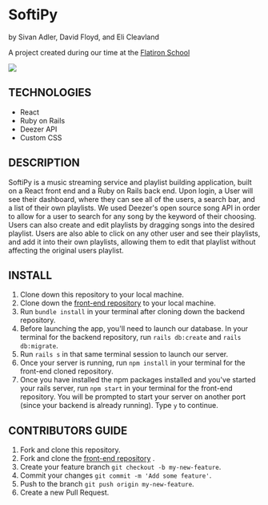 # SoftiPy
by Sivan Adler, David Floyd, and Eli Cleavland


A project created during our time at the [Flatiron School](https://flatironschool.com/)

![](https://media.giphy.com/media/xlpb51NI4PMXBMU7Pg/giphy.gif)

## TECHNOLOGIES
- React
- Ruby on Rails
- Deezer API
- Custom CSS

## DESCRIPTION
SoftiPy is a music streaming service and playlist building application, built on a React front end and a Ruby on Rails back end. Upon login, a User will see their dashboard, where they can see all of the users, a search bar, and a list of their own playlists. We used Deezer's open source song API in order to allow for a user to search for any song by the keyword of their choosing. Users can also create and edit playlists by dragging songs into the desired playlist. Users are also able to click on any other user and see their playlists, and add it into their own playlists, allowing them to edit that playlist without affecting the original users playlist.


## INSTALL
1. Clone down this repository to your local machine. 
2. Clone down the [front-end repository](https://github.com/elicleveland12/softipy-front-end) to your local machine.
3. Run ```bundle install``` in your terminal after cloning down the backend repository. 
4. Before launching the app, you'll need to launch our database. In your terminal for the backend repository, run ```rails db:create``` and ```rails db:migrate```.
5. Run ```rails s``` in that same terminal session to launch our server.
6. Once your server is running, run ```npm install``` in your terminal for the front-end cloned repository.
7. Once you have installed the npm packages installed and you've started your rails server, run ``` npm start ``` in your terminal for the front-end repository. You will be prompted to start your server on another port (since your backend is already running). Type ```y``` to continue.


## CONTRIBUTORS GUIDE
1. Fork and clone this repository.
2. Fork and clone the [front-end repository](https://github.com/elicleveland12/softipy-front-end) .
3. Create your feature branch ```git checkout -b my-new-feature```.
4. Commit your changes ```git commit -m 'Add some feature'```.
5. Push to the branch ```git push origin my-new-feature```.
6. Create a new Pull Request.
